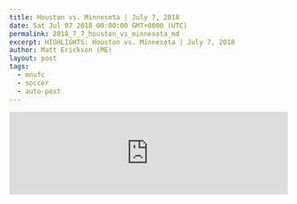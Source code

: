 ```yaml
---
title: Houston vs. Minnesota | July 7, 2018
date: Sat Jul 07 2018 00:00:00 GMT+0000 (UTC)
permalink: 2018_7_7_houston_vs_minnesota_md
excerpt: HIGHLIGHTS: Houston vs. Minnesota | July 7, 2018
author: Matt Erickson (ME)
layout: post
tags:
  - mnufc
  - soccer
  - auto-post
---
```

<div class='soccer-video-wrapper'>
    <iframe class='soccer-video' width='100%' height='auto' frameborder='0' allowfullscreen src="https://www.mnufc.com/iframe-video?brightcove_id=5806620120001&brightcove_player_id=default&brightcove_account_id=5534894110001"></iframe>
</div>